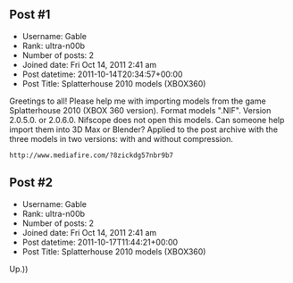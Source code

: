 ## Post #1
- Username: Gable
- Rank: ultra-n00b
- Number of posts: 2
- Joined date: Fri Oct 14, 2011 2:41 am
- Post datetime: 2011-10-14T20:34:57+00:00
- Post Title: Splatterhouse 2010 models (XBOX360)

Greetings to all!
Please help me with importing models from the game Splatterhouse 2010 (XBOX 360 version).
Format models ".NIF". Version 2.0.5.0. or 2.0.6.0.
Nifscope does not open this models.
Can someone help import them into 3D Max or Blender?
Applied to the post archive with the three models in two versions: with and without compression.

```
http://www.mediafire.com/?8zickdg57nbr9b7
```
## Post #2
- Username: Gable
- Rank: ultra-n00b
- Number of posts: 2
- Joined date: Fri Oct 14, 2011 2:41 am
- Post datetime: 2011-10-17T11:44:21+00:00
- Post Title: Splatterhouse 2010 models (XBOX360)

Up.))
